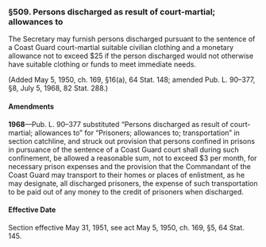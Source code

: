 ### §509. Persons discharged as result of court-martial; allowances to ###

The Secretary may furnish persons discharged pursuant to the sentence of a Coast Guard court-martial suitable civilian clothing and a monetary allowance not to exceed $25 if the person discharged would not otherwise have suitable clothing or funds to meet immediate needs.

(Added May 5, 1950, ch. 169, §16(a), 64 Stat. 148; amended Pub. L. 90–377, §8, July 5, 1968, 82 Stat. 288.)

#### Amendments ####

**1968**—Pub. L. 90–377 substituted “Persons discharged as result of court-martial; allowances to” for “Prisoners; allowances to; transportation” in section catchline, and struck out provision that persons confined in prisons in pursuance of the sentence of a Coast Guard court shall during such confinement, be allowed a reasonable sum, not to exceed $3 per month, for necessary prison expenses and the provision that the Commandant of the Coast Guard may transport to their homes or places of enlistment, as he may designate, all discharged prisoners, the expense of such transportation to be paid out of any money to the credit of prisoners when discharged.

#### Effective Date ####

Section effective May 31, 1951, see act May 5, 1950, ch. 169, §5, 64 Stat. 145.
